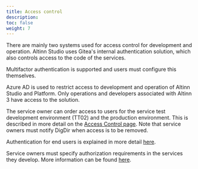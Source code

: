 ```yaml
---
title: Access control
description: 
toc: false
weight: 7
---
```


There are mainly two systems used for access control for development and operation.
Altinn Studio uses Gitea's internal authentication solution, which also controls access to the code of the services.

Multifactor authentication is supported and users must configure this themselves.

Azure AD is used to restrict access to development and operation of Altinn Studio and Platform.
Only operations and developers associated with Altinn 3 have access to the solution.

The service owner can order access to users for the service test development environment (TT02) and the production environment.
This is described in more detail on the [Access Control page](/app/guides/access-management/apps/).
Note that service owners must notify DigDir when access is to be removed.

Authentication for end users is explained in more detail [here](/api/authentication/).

Service owners must specify authorization requirements in the services they develop.
More information can be found [here](/app/development/configuration/authorization/).

